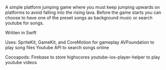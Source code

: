 A simple platform jumping game where you must keep jumping upwards on platforms to avoid falling into the rising lava. Before the game starts you can choose to have one of the preset songs as background music or search youtube for songs.

Written in Swift

Uses: 
SpriteKit, GameKit, and CoreMotion for gameplay
AVFoundation to play song files
Youtube API to search songs online

Cocoapods:
Firebase to store highscores
youtube-ios-player-helper to play youtube videos

